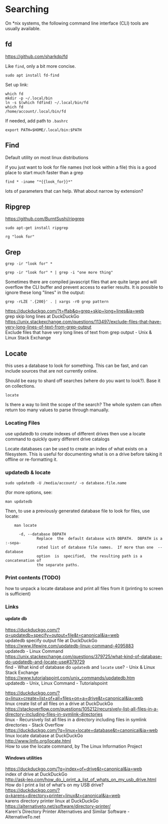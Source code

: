 # Searching

On *nix systems, the following command line interface (CLI) tools are usually available. 

## fd

https://github.com/sharkdp/fd

Like `find`, only a bit more concise. 

```
sudo apt install fd-find
```

Set up link:

```
which fd
mkdir -p ~/.local/bin
ln -s $(which fdfind) ~/.local/bin/fd
which fd
/home/account/.local/bin/fd
```

If needed, add path to `.bashrc`

```
export PATH=$HOME/.local/bin:$PATH
```


## Find 

Default utility on most linux distributions

if you just want to look for file names (not look within a file)
this is a good place to start
much faster than a grep

```
find * -iname "*{{look_for}}*"
```

lots of parameters that can help. What about narrow by extension?

## Ripgrep


https://github.com/BurntSushi/ripgrep

```
sudo apt-get install ripgrep
```

```
rg "look for"
```

## Grep

```
grep -ir "look for" * 

grep -ir "look for" * | grep -i "one more thing"
```

Sometimes there are compiled javascript files that are quite large and will overflow the CLI buffer and prevent access to earlier results. It is possible to ignore these long "lines" in the output:

```
grep -rLZE '.{200}' . | xargs -r0 grep pattern
```

https://duckduckgo.com/?t=ffab&q=grep+skip+long+lines&ia=web  
grep skip long lines at DuckDuckGo  
https://unix.stackexchange.com/questions/113497/exclude-files-that-have-very-long-lines-of-text-from-grep-output  
Exclude files that have very long lines of text from grep output - Unix & Linux Stack Exchange  


## Locate

this uses a database to look for something. 
This can be fast, and can include sources that are not currently online. 

Should be easy to shard off searches (where do you want to look?). Base it on collections. 

```
locate
```

Is there a way to limit the scope of the search? The whole system can often return too many values to parse through manually.

### Locating Files

use updatedb to create indexes of different drives
then use a locate command to quickly query different drive catalogs

Locate databases can be used to create an index of what exists on a filesystem. This is useful for documenting what is on a drive before taking it offline or re-formatting it. 

### updatedb & locate

```
sudo updatedb -U /media/account/ -o database.file.name
```

(for more options, see:

```
man updatedb
```

Then, to use a previously generated database file to look for files, use locate:

```
    man locate

      -d, --database DBPATH
              Replace  the  default database with DBPATH.  DBPATH is a :-sepa‐
              rated list of database file names.  If more than one  --database
              option  is  specified,  the resulting path is a concatenation of
              the separate paths.
```

### Print contents (TODO)

how to unpack a locate database and print all files from it
(printing to screen is sufficient)
    
### Links

#### update db

https://duckduckgo.com/?q=updatedb+specify+output+file&t=canonical&ia=web  
updatedb specify output file at DuckDuckGo  
https://www.lifewire.com/updatedb-linux-command-4095883  
updatedb - Linux Command  
https://unix.stackexchange.com/questions/379725/what-kind-of-database-do-updatedb-and-locate-use#379729  
find - What kind of database do `updatedb` and `locate` use? - Unix & Linux Stack Exchange  
https://www.tutorialspoint.com/unix_commands/updatedb.htm  
updatedb - Unix, Linux Command - Tutorialspoint  
  
  
https://duckduckgo.com/?q=linux+create+list+of+all+files+on+a+drive&t=canonical&ia=web  
linux create list of all files on a drive at DuckDuckGo  
https://stackoverflow.com/questions/105212/recursively-list-all-files-in-a-directory-including-files-in-symlink-directories  
linux - Recursively list all files in a directory including files in symlink directories - Stack Overflow  
https://duckduckgo.com/?q=linux+locate+database&t=canonical&ia=web  
linux locate database at DuckDuckGo  
http://www.linfo.org/locate.html  
How to use the locate command, by The Linux Information Project  



#### Windows utilities

https://duckduckgo.com/?q=index+of+drive&t=canonical&ia=web  
index of drive at DuckDuckGo  
http://ask-leo.com/how_do_i_print_a_list_of_whats_on_my_usb_drive.html  
How do I print a list of what's on my USB drive?  
https://duckduckgo.com/?q=karens+directory+printer+linux&t=canonical&ia=web  
karens directory printer linux at DuckDuckGo  
https://alternativeto.net/software/directory-printer/  
Karen's Directory Printer Alternatives and Similar Software - AlternativeTo.net  


